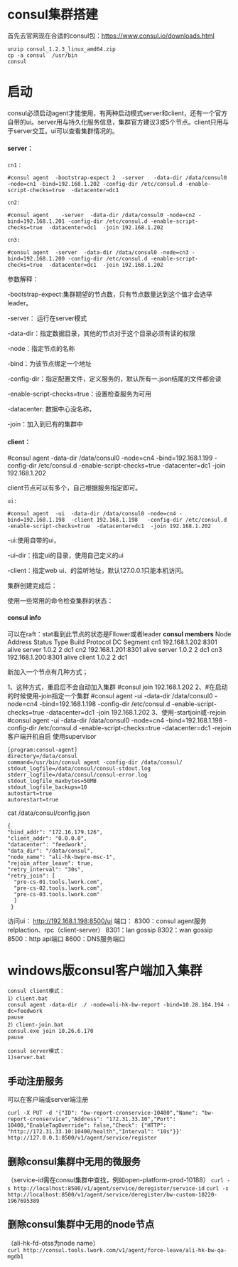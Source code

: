 # **consul集群搭建**
首先去官网现在合适的consul包：https://www.consul.io/downloads.html
```
unzip consul_1.2.3_linux_amd64.zip
cp -a consul  /usr/bin
consul
```
# **启动**
consul必须启动agent才能使用，有两种启动模式server和client，还有一个官方自带的ui。server用与持久化服务信息，集群官方建议3或5个节点。client只用与于server交互。ui可以查看集群情况的。

#### **server**：
```
cn1：

#consul agent  -bootstrap-expect 2  -server   -data-dir /data/consul0 -node=cn1 -bind=192.168.1.202 -config-dir /etc/consul.d -enable-script-checks=true  -datacenter=dc1 

cn2:

#consul agent    -server  -data-dir /data/consul0 -node=cn2 -bind=192.168.1.201 -config-dir /etc/consul.d -enable-script-checks=true  -datacenter=dc1  -join 192.168.1.202

cn3:

#consul agent  -server  -data-dir /data/consul0 -node=cn3 -bind=192.168.1.200 -config-dir /etc/consul.d -enable-script-checks=true  -datacenter=dc1  -join 192.168.1.202
```
参数解释：

-bootstrap-expect:集群期望的节点数，只有节点数量达到这个值才会选举leader。

-server： 运行在server模式

-data-dir：指定数据目录，其他的节点对于这个目录必须有读的权限

-node：指定节点的名称

-bind：为该节点绑定一个地址

-config-dir：指定配置文件，定义服务的，默认所有一.json结尾的文件都会读

-enable-script-checks=true：设置检查服务为可用

-datacenter: 数据中心没名称，

-join：加入到已有的集群中

#### **client**：

#consul agent   -data-dir /data/consul0 -node=cn4 -bind=192.168.1.199 -config-dir /etc/consul.d -enable-script-checks=true  -datacenter=dc1  -join 192.168.1.202

client节点可以有多个，自己根据服务指定即可。
```
ui:

#consul agent  -ui  -data-dir /data/consul0 -node=cn4 -bind=192.168.1.198  -client 192.168.1.198   -config-dir /etc/consul.d -enable-script-checks=true  -datacenter=dc1  -join 192.168.1.202
```
 -ui:使用自带的ui，

-ui-dir：指定ui的目录，使用自己定义的ui

-client：指定web  ui、的监听地址，默认127.0.0.1只能本机访问。

集群创建完成后：

使用一些常用的命令检查集群的状态：

#### **consul  info** 
可以在raft：stat看到此节点的状态是Fllower或者leader
**consul members**
Node Address Status Type Build Protocol DC Segment
cn1 192.168.1.202:8301 alive server 1.0.2 2 dc1 <all>
cn2 192.168.1.201:8301 alive server 1.0.2 2 dc1 <all>
cn3 192.168.1.200:8301 alive client 1.0.2 2 dc1 <default>

新加入一个节点有几种方式；

1、这种方式，重启后不会自动加入集群
#consul  join  192.168.1.202
2、#在启动的时候使用-join指定一个集群
#consul agent  -ui  -data-dir /data/consul0 -node=cn4 -bind=192.168.1.198 -config-dir /etc/consul.d -enable-script-checks=true  -datacenter=dc1  -join 192.168.1.202
3、使用-startjoin或-rejoin
#consul agent  -ui  -data-dir /data/consul0 -node=cn4 -bind=192.168.1.198 -config-dir /etc/consul.d -enable-script-checks=true  -datacenter=dc1  -rejoin
客户端开机自启
使用supervisor
```
[program:consul-agent]
directory=/data/consul
command=/usr/bin/consul agent -config-dir /data/consul/
stdout_logfile=/data/consul/consul-stdout.log
stderr_logfile=/data/consul/consul-error.log
stdout_logfile_maxbytes=50MB
stdout_logfile_backups=10
autostart=true
autorestart=true
```
cat /data/consul/config.json
```
{
"bind_addr": "172.16.179.126",
"client_addr": "0.0.0.0",
"datacenter": "feedwork",
"data_dir": "/data/consul",
"node_name": "ali-hk-bwpre-msc-1",
"rejoin_after_leave": true,
"retry_interval": "30s",
"retry_join": [
  "pre-cs-01.tools.lwork.com",
  "pre-cs-02.tools.lwork.com",
  "pre-cs-03.tools.lwork.com"
  ]
 }
```
访问ui：
http://192.168.1.198:8500/ui
端口：
8300：consul agent服务relplaction、rpc（client-server）
8301：lan gossip
8302：wan gossip
8500：http api端口
8600：DNS服务端口
# windows版consul客户端加入集群
```
consul client模式：
1）client.bat
consul agent -data-dir ./ -node=ali-hk-bw-report -bind=10.28.184.194 -dc=feedwork
pause
2）client-join.bat
consul.exe join 10.26.6.170
pause

consul server模式：
1)server.bat
```

## 手动注册服务
可以在客户端或server端注册
```
curl -X PUT -d '{"ID": "bw-report-cronservice-10400","Name": "bw-report-cronservice","Address": "172.31.33.10","Port": 10400,"EnableTagOverride": false,"Check": {"HTTP": "http://172.31.33.10:10400/health","Interval": "10s"}}' http://127.0.0.1:8500/v1/agent/service/register
```
## **删除consul集群中无用的微服务**
（service-id需在consul集群中查找，例如open-platform-prod-10188）
`curl -s http://localhost:8500/v1/agent/service/deregister/service-id` 
`curl -s http://localhost:8500/v1/agent/service/deregister/bw-custom-10220-1967695389`
## **删除consul集群中无用的node节点**
（ali-hk-fd-otss为node name）  
`curl http://consul.tools.lwork.com/v1/agent/force-leave/ali-hk-bw-qa-mgdb1`
